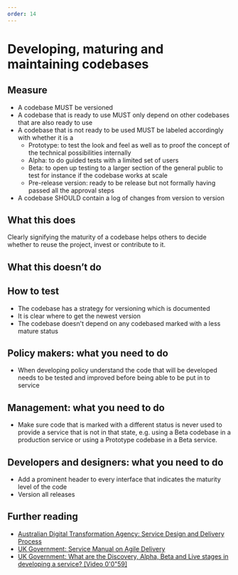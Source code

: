 ```yaml
---
order: 14
---
```

# Developing, maturing and maintaining codebases

## Measure

* A codebase MUST be versioned
* A codebase that is ready to use MUST only depend on other codebases that are also ready to use
* A codebase that is not ready to be used MUST be labeled accordingly with whether it is a
    * Prototype: to test the look and feel as well as to proof the concept of the technical possibilities internally
    * Alpha: to do guided tests with a limited set of users
    * Beta: to open up testing to a larger section of the general public to test for instance if the codebase works at scale
    * Pre-release version: ready to be release but not formally having passed all the approval steps
* A codebase SHOULD contain a log of changes from version to version


## What this does

Clearly signifying the maturity of a codebase helps others to decide whether to reuse the project, invest or contribute to it.

## What this doesn’t do

## How to test

* The codebase has a strategy for versioning which is documented
* It is clear where to get the newest version
* The codebase doesn't depend on any codebased marked with a less mature status

## Policy makers: what you need to do

* When developing policy understand the code that will be developed needs to be tested and improved before being able to be put in to service

## Management: what you need to do

* Make sure code that is marked with a different status is never used to provide a service that is not in that state, e.g. using a Beta codebase in a production service or using a Prototype codebase in a Beta service.

## Developers and designers: what you need to do

* Add a prominent header to every interface that indicates the maturity level of the code
* Version all releases

## Further reading

* [Australian Digital Transformation Agency: Service Design and Delivery Process](https://guides.service.gov.au/topics/service-design-delivery-process/)
* [UK Government: Service Manual on Agile Delivery](https://www.gov.uk/service-manual/agile-delivery)
* [UK Government: What are the Discovery, Alpha, Beta and Live stages in developing a service? [Video 0'0"59]](https://www.youtube.com/watch?v=_cyI7DMhgYc)
